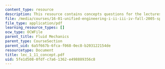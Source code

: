 ```yaml
---
content_type: resource
description: This resource contains concepts questions for the lectures F1 to F11.
file: /media/courses/16-01-unified-engineering-i-ii-iii-iv-fall-2005-spring-2006/5fe1d5080fdfc7a61362e498889356c8_lec_1_11_concept.pdf
file_type: application/pdf
learning_resource_types: []
ocw_type: OCWFile
parent_title: Fluid Mechanics
parent_type: CourseSection
parent_uid: 6a5f667b-6fca-f068-0ec8-b203122154de
resourcetype: Document
title: lec_1_11_concept.pdf
uid: 5fe1d508-0fdf-c7a6-1362-e498889356c8
---
```


